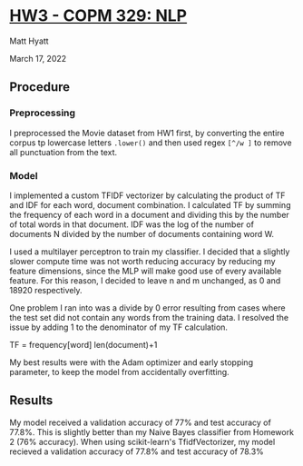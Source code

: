 # [HW3 - COPM 329: NLP](https://github.com/mhyatt000/comp329)

Matt Hyatt   

March 17, 2022

## Procedure

### Preprocessing

I preprocessed the Movie dataset from HW1 first, by converting the entire corpus tp lowercase letters `.lower()` and then used regex `[^/w ]` to remove all punctuation from the text.

### Model

I implemented a custom TFIDF vectorizer by calculating the product of TF and IDF for each word, document combination.  I calculated TF by summing the frequency of each word in a document and dividing this by the number of total words in that document.  IDF was the log of the number of documents N divided by the number of documents containing word W.

I used a multilayer perceptron to train my classifier. I decided that a slightly slower compute time was not worth reducing accuracy by reducing my feature dimensions, since the MLP will make good use of every available feature. For this reason, I decided to leave n and m unchanged, as 0 and 18920 respectively.

One problem I ran into was a divide by 0 error resulting from cases where the test set did not contain any words from the training data.  I resolved the issue by adding 1 to the denominator of my TF calculation.

TF = frequency[word] len(document)+1

My best results were with the Adam optimizer and early stopping parameter, to keep the model from accidentally overfitting.

## Results

My model received a validation accuracy of 77% and test accuracy of 77.8%.  This is slightly better than my Naive Bayes classifier from Homework 2 (76% accuracy).  When using scikit-learn's TfidfVectorizer, my model recieved a validation accuracy of 77.8% and test accuracy of 78.3%
